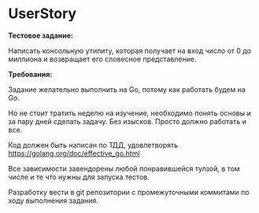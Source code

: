 # UserStory

**Тестовое задание:**

Написать консольную утилиту, которая получает на вход число от 0 до миллиона и возвращает его словесное представление.

**Требования:** 

Задание желательно выполнить на Go, потому как работать будем на Go.

Но не стоит тратить неделю на изучение, необходимо понять основы и за пару дней сделать задачу. Без изысков.  Просто должно работать и все.

Код должен быть написан по ТДД, удовлетворять https://golang.org/doc/effective_go.html 

Все зависимости завендорены любой понравившейся тулзой, в том числе и те что нужны для запуска тестов.

Разработку вести в git репозитории с промежуточными коммитами по ходу выполнения задания.
